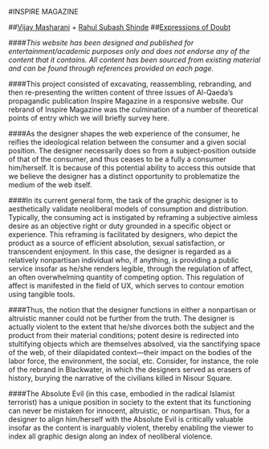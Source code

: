 #INSPIRE MAGAZINE

##[Vijay Masharani](http://vijaymasharani.com/) + [Rahul Subash Shinde](http://rahulshinde.com/)
##[Expressions of Doubt](http://or-maybe.info)

####*This website has been designed and published for entertainment/academic purposes only and does not endorse any of the content that it contains. All content has been sourced from existing material and can be found through references provided on each page.*

####This project consisted of excavating, reassembling, rebranding, and then re-presenting the written content of three issues of Al-Qaeda’s propagandic publication Inspire Magazine in a responsive website. Our rebrand of Inspire Magazine was the culmination of a number of theoretical points of entry which we will briefly survey here.

####As the designer shapes the web experience of the consumer, he reifies the ideological relation between the consumer and a given social position. The designer necessarily does so from a subject-position outside of that of the consumer, and thus ceases to be a fully a consumer him/herself.  It is because of this potential ability to access this outside that we believe the designer has a distinct opportunity to problematize the medium of the web itself.

####In its current general form, the task of the graphic designer is to aesthetically validate neoliberal models of consumption and distribution. Typically, the consuming act is instigated by reframing a subjective aimless desire as an objective right or duty grounded in a specific object or experience. This reframing is facilitated by designers, who depict the product as a source of efficient absolution, sexual satisfaction, or transcendent enjoyment. In this case, the designer is regarded as a relatively nonpartisan individual who, if anything, is providing a public service insofar as he/she renders legible, through the regulation of affect, an often overwhelming quantity of competing option. This regulation of affect is manifested in the field of UX, which serves to contour emotion using tangible tools.

####Thus, the notion that the designer functions in either a nonpartisan or altruistic manner could not be further from the truth. The designer is actually violent to the extent that he/she divorces both the subject and the product from their material conditions; potent desire is redirected into stultifying objects which are themselves absolved, via the sanctifying space of the web, of their dilapidated context—their impact on the bodies of the labor force, the environment, the social, etc. Consider, for instance, the role of the rebrand in Blackwater, in which the designers served as erasers of history, burying the narrative of the civilians killed in Nisour Square.

####The Absolute Evil (in this case, embodied in the radical Islamist terrorist) has a unique position in society to the extent that its functioning can never be mistaken for innocent, altruistic, or nonpartisan. Thus, for a designer to align him/herself with the Absolute Evil is critically valuable insofar as the content is inarguably violent, thereby enabling the viewer to index all graphic design along an index of neoliberal violence.